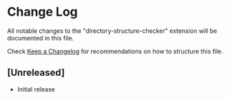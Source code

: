 # Change Log

All notable changes to the "directory-structure-checker" extension will be documented in this file.

Check [Keep a Changelog](http://keepachangelog.com/) for recommendations on how to structure this file.

## [Unreleased]

- Initial release